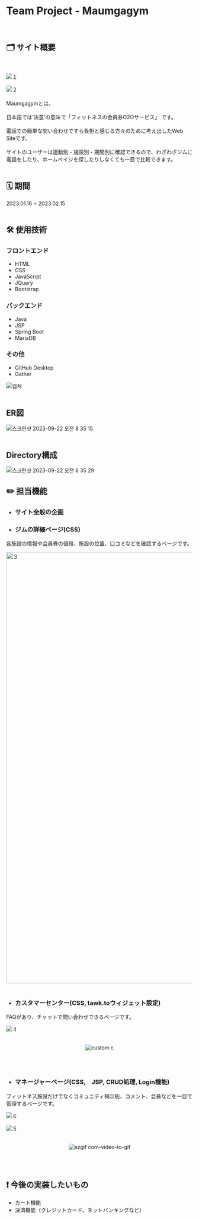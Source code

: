 # Team Project - Maumgagym
<br>

## 🗂️ サイト概要
<br>

![１](https://github.com/hee-ding/team-pro/assets/122540359/5be3c92f-a601-4c33-bb23-cd06608399cb)

![２](https://github.com/hee-ding/team-pro/assets/122540359/d4527d52-7c5a-4c43-a943-c6c6289552ef)
<br><br>
Maumgagymとは、
<br><br>
日本語では‘決意’の意味で「フィットネスの会員券O2Oサービス」 です。
<br><br>
電話での簡単な問い合わせですら負担と感じる方々のために考え出したWeb Siteです。
<br><br>
サイトのユーザーは運動別・施設別・期間別に確認できるので、わざわざジムに電話をしたり、ホームペイジを探したりしなくても一目で比較できます。
<br><br>

## 🗓️ 期間
2023.01.16 ~ 2023.02.15
<br><br>
## 🛠️ 使用技術
### フロントエンド
- HTML
- CSS
- JavaScript
- JQuery
- Bootstrap
### バックエンド
- Java
- JSP
- Spring Boot
- MariaDB
### その他
- GitHub Desktop
- Gather

![캡쳐](https://github.com/hee-ding/team-pro/assets/122540359/e401b98c-3e57-484b-b63a-234b782dcb21)
<br><br>
## ER図

![스크린샷 2023-09-22 오전 8 35
15](https://github.com/hee-ding/team-pro/assets/122540359/8de08062-5f55-484d-9765-245b4e2f40a6)
<br><br>
## Directory構成

![스크린샷 2023-09-22 오전 8 35
29](https://github.com/hee-ding/team-pro/assets/122540359/a95956a8-c348-45a8-9ef2-021370329db4)

## ✏️ 担当機能
- <h3>サイト全般の企画</h3>

- <h3>ジムの詳細ページ(CSS)</h3>

各施設の情報や会員券の値段、施設の位置、口コミなどを確認するページです。

<img width="1163" alt="３"
    src="https://github.com/hee-ding/team-pro/assets/122540359/55cd91fa-c851-4dd8-8553-93d7d56a91bd">
<br><br>

- <h3>カスタマーセンター(CSS, tawk.toウィジェット設定)</h3>

FAQがあり、チャットで問い合わせできるページです。

![４](https://github.com/hee-ding/team-pro/assets/122540359/ec35d32b-edd5-4a35-a21a-e30c05c15ad0)
<br><br>
<div align="center">

  ![custom c](https://github.com/hee-ding/team-pro/assets/122540359/6b106452-a9bc-4548-957c-0eedda648194)
</div>
<br><br>

- <h3>マネージャーページ(CSS,　JSP, CRUD処理, Login機能)</h3>

フィットネス施設だけでなくコミュニティ掲示板、コメント、会員などを一目で管理するページです。

![６](https://github.com/hee-ding/team-pro/assets/122540359/1d9ae9ad-feaf-4773-bec4-e9b243904746)

![５](https://github.com/hee-ding/team-pro/assets/122540359/0217cfd2-6a27-4acf-8b13-73c5a3955827)
<br><br>
<div align="center">

  ![ezgif com-video-to-gif](https://github.com/hee-ding/instagram-clone-pro/assets/122540359/acc25057-16b0-4c7b-8c43-3336c1177ada)
</div>
<br><br>

## ❗️ 今後の実装したいもの
- カート機能
- 決済機能（クレジットカード、ネットバンキングなど）
